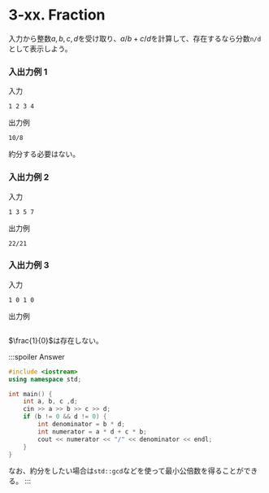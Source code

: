 # 3-xx. Fraction

入力から整数$a,b,c,d$を受け取り、$a/b+c/d$を計算して、存在するなら分数`n/d`として表示しよう。
### 入出力例 1
入力
```
1 2 3 4
```
出力例
```
10/8
```
約分する必要はない。
### 入出力例 2
入力
```
1 3 5 7
```
出力例
```
22/21
```
### 入出力例 3
入力
```
1 0 1 0
```
出力例
```
```
$\frac{1}{0}$は存在しない。

:::spoiler Answer
```cpp
#include <iostream>
using namespace std;

int main() {
    int a, b, c ,d;
    cin >> a >> b >> c >> d;
    if (b != 0 && d != 0) {
        int denominator = b * d;
        int numerator = a * d + c * b;
        cout << numerator << "/" << denominator << endl;
    }
}
```
なお、約分をしたい場合は`std::gcd`などを使って最小公倍数を得ることができる。
:::
